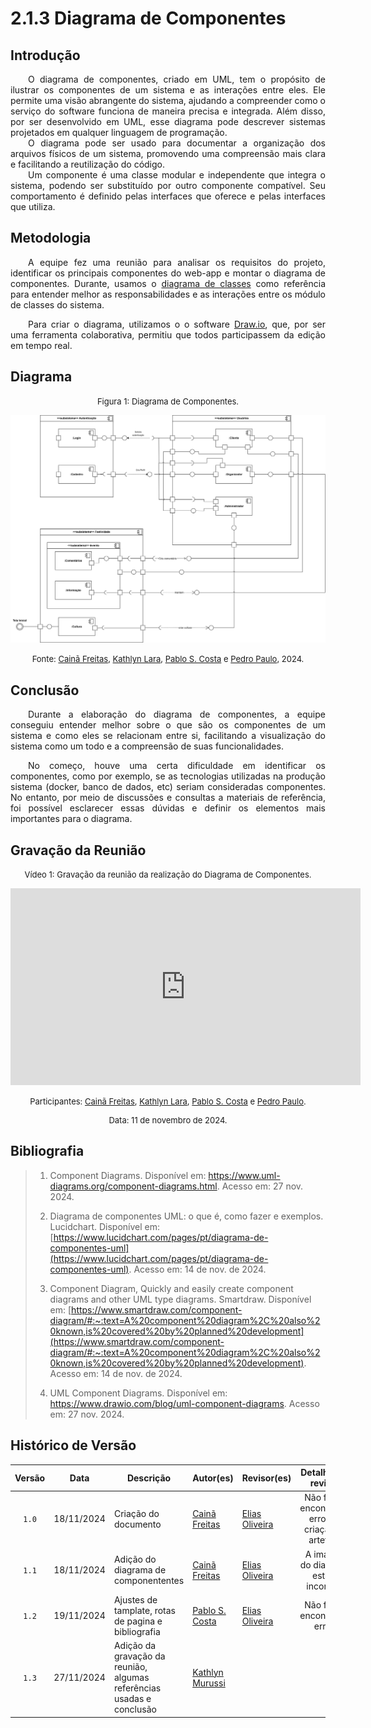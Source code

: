 # 2.1.3 Diagrama de Componentes

## Introdução

<p align="justify">&emsp;&emsp;O diagrama de componentes, criado em UML, tem o propósito de ilustrar os componentes de um sistema e as interações entre eles. Ele permite uma visão abrangente do sistema, ajudando a compreender como o serviço do software funciona de maneira precisa e integrada. Além disso, por ser desenvolvido em UML, esse diagrama pode descrever sistemas projetados em qualquer linguagem de programação.<br>
&emsp;&emsp;O diagrama pode ser usado para documentar a organização dos arquivos físicos de um sistema, promovendo uma compreensão mais clara e facilitando a reutilização do código.<br>
&emsp;&emsp;Um componente é uma classe modular e independente que integra o sistema, podendo ser substituído por outro componente compatível. Seu comportamento é definido pelas interfaces que oferece e pelas interfaces que utiliza.</p>

## Metodologia

<p align="justify">&emsp;&emsp;A equipe fez uma reunião para analisar os requisitos do projeto, identificar os principais componentes do web-app e montar o diagrama de componentes. Durante, usamos o <a href="https://unbarqdsw2024-2.github.io/2024.2_G5_Turismo_Entrega_02/#/Modelagem/2.1.1.DiagramaDeClasses">diagrama de classes</a> como referência para entender melhor as responsabilidades e as interações entre os módulo de classes do sistema.</p>

<p align="justify">&emsp;&emsp;Para criar o diagrama, utilizamos o o software <a href="https://www.drawio.com/" target="blank">Draw.io</a>, que, por ser uma ferramenta colaborativa, permitiu que todos participassem da edição em tempo real.</p>

## Diagrama

<font size="2"><p style="text-align: center">Figura 1: Diagrama de Componentes.</p></font>

<center>

![Diagrama de Componentes](./assets/Diagrama_de_Componente.svg)


</center>

<font size="2"><p style="text-align: center">Fonte: [Cainã Freitas](https://github.com/freitasc), [Kathlyn Lara](https://github.com/klmurussi), [Pablo S. Costa](https://github.com/pabloheika) e [Pedro Paulo](https://github.com/Pedrin0030), 2024.</p></font>

## Conclusão
<p align="justify">&emsp;&emsp;Durante a elaboração do diagrama de componentes, a equipe conseguiu entender melhor sobre o que são os componentes de um sistema e como eles se relacionam entre si, facilitando a visualização do sistema como um todo e a compreensão de suas funcionalidades.</p> 

<p align="justify">&emsp;&emsp;No começo, houve uma certa dificuldade em identificar os componentes, como por exemplo, se as tecnologias utilizadas na produção sistema (docker, banco de dados, etc) seriam consideradas componentes. No entanto, por meio de discussões e consultas a materiais de referência, foi possível esclarecer essas dúvidas e definir os elementos mais importantes para o diagrama.</p>

## Gravação da Reunião
<font size="2"><p style="text-align: center">Vídeo 1: Gravação da reunião da realização do Diagrama de Componentes.</p></font>
<iframe width="560" height="315" 
  src="https://www.youtube.com/embed/1Vvmi5B7j5Y" 
  frameborder="0" 
  allow="accelerometer; autoplay; clipboard-write; encrypted-media; gyroscope; picture-in-picture" 
  allowfullscreen>
</iframe>

<font size="2"><p style="text-align: center">Participantes: [Cainã Freitas](https://github.com/freitasc), [Kathlyn Lara](https://github.com/klmurussi), [Pablo S. Costa](https://github.com/pabloheika) e [Pedro Paulo](https://github.com/Pedrin0030).</p></font>
<font size="2"><p style="text-align: center">Data: 11 de novembro de 2024. </p></font>

## Bibliografia

> 1. Component Diagrams. Disponível em: https://www.uml-diagrams.org/component-diagrams.html. Acesso em: 27 nov. 2024.
>
> 2. Diagrama de componentes UML: o que é, como fazer e exemplos. Lucidchart. Disponível em: [https://www.lucidchart.com/pages/pt/diagrama-de-componentes-uml](https://www.lucidchart.com/pages/pt/diagrama-de-componentes-uml). Acesso em: 14 de nov. de 2024.
>
> 3. Component Diagram, Quickly and easily create component diagrams and other UML type diagrams. Smartdraw. Disponível em: [https://www.smartdraw.com/component-diagram/#:~:text=A%20component%20diagram%2C%20also%20known,is%20covered%20by%20planned%20development](https://www.smartdraw.com/component-diagram/#:~:text=A%20component%20diagram%2C%20also%20known,is%20covered%20by%20planned%20development). Acesso em: 14 de nov. de 2024.
>
> 3. UML Component Diagrams. Disponível em: https://www.drawio.com/blog/uml-component-diagrams. Acesso em: 27 nov. 2024.

## Histórico de Versão

| Versão | Data | Descrição | Autor(es) | Revisor(es) | Detalhes da revisão |
| :----: | :--: | --------- | ----------- | ------ | :---: |
|`1.0`| 18/11/2024 | Criação do documento| [Cainã Freitas][CainaGH] | [Elias Oliveira][EliasGH] | Não foram encontrados erros na criação do artefato. |
|`1.1`| 18/11/2024 | Adição do diagrama de componententes | [Cainã Freitas][CainaGH] | [Elias Oliveira][EliasGH] | A imagem do diagrama estava incorreta. |
|`1.2`| 19/11/2024 | Ajustes de tamplate, rotas de pagina e bibliografia | [Pablo S. Costa][PabloGH] | [Elias Oliveira][EliasGH] | Não foram encontrados erros. |
|`1.3`| 27/11/2024 | Adição da gravação da reunião, algumas referências usadas e conclusão | [Kathlyn Murussi][KathlynGH] |  |  |

[AnaGH]: https://github.com/analufernanndess
[CainaGH]: https://github.com/freitasc
[ClaudioGH]: https://github.com/claudiohsc
[EliasGH]: https://github.com/EliasOliver21
[GuilhermeGH]: https://github.com/gmeister18
[JoelGH]: https://github.com/JoelSRangel
[KathlynGH]: https://github.com/klmurussi
[PabloGH]: https://github.com/pabloheika
[PedroGH]: https://github.com/pedro-rodiguero
[PedroPGH]: https://github.com/Pedrin0030
[PedroGH]: https://github.com/pabloheika
[SamuelGH]: https://github.com/samuelalvess
[TalesGH]: https://github.com/TalesRG
